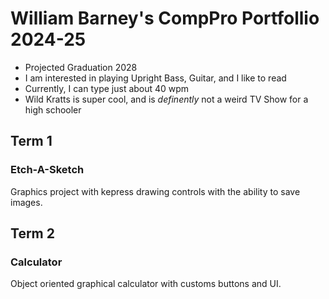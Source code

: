 # William Barney's CompPro Portfollio 2024-25
* Projected Graduation 2028
* I am interested in playing Upright Bass, Guitar, and I like to read
* Currently, I  can type just about 40 wpm
* Wild Kratts is super cool, and is *definently* not a weird TV Show for a high schooler

## Term 1
### Etch-A-Sketch
Graphics project with kepress drawing controls with the ability to save images.
![]()
[]()

## Term 2
### Calculator
Object oriented graphical calculator with customs buttons and UI.
![]()
[]()
